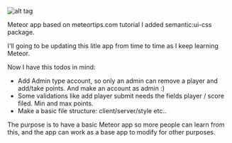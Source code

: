 ![alt tag](http://imageshack.com/a/img540/8633/hIiV25.jpg)

Meteor app based on meteortips.com tutorial
I added semantic:ui-css package.

I'll going to be updating this litle app from time to time as I keep learning Meteor.

Now I have this todos in mind:

- Add Admin type account, so only an admin can remove a player and add/take points. And make an account as admin :)
- Some validations like add player submit needs the fields player / score filed. Min and max points.
- Make a basic file structure: client/server/style etc..

The purpose is to have a basic Meteor app so more people can learn from this, and the app can work as a base app to modify for other purposes.
